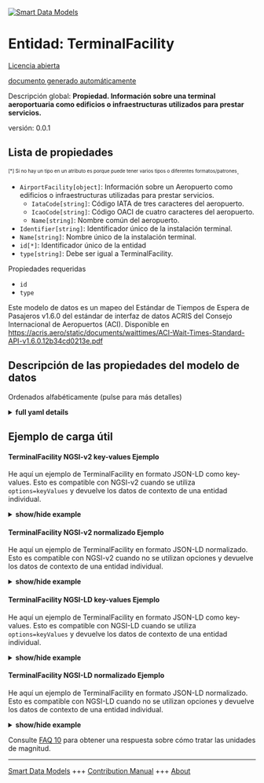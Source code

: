 <!-- 10-Header -->  
[![Smart Data Models](https://smartdatamodels.org/wp-content/uploads/2022/01/SmartDataModels_logo.png "Logo")](https://smartdatamodels.org)  
Entidad: TerminalFacility  
=========================<!-- /10-Header -->  
<!-- 15-License -->  
[Licencia abierta](https://github.com/smart-data-models//dataModel.ACRIS/blob/master/TerminalFacility/LICENSE.md)  
[documento generado automáticamente](https://docs.google.com/presentation/d/e/2PACX-1vTs-Ng5dIAwkg91oTTUdt8ua7woBXhPnwavZ0FxgR8BsAI_Ek3C5q97Nd94HS8KhP-r_quD4H0fgyt3/pub?start=false&loop=false&delayms=3000#slide=id.gb715ace035_0_60)  
<!-- /15-License -->  
<!-- 20-Description -->  
Descripción global: **Propiedad. Información sobre una terminal aeroportuaria como edificios o infraestructuras utilizados para prestar servicios.**  
versión: 0.0.1  
<!-- /20-Description -->  
<!-- 30-PropertiesList -->  

## Lista de propiedades  

<sup><sub>[*] Si no hay un tipo en un atributo es porque puede tener varios tipos o diferentes formatos/patrones</sub></sup>.  
- `AirportFacility[object]`: Información sobre un Aeropuerto como edificios o infraestructuras utilizadas para prestar servicios.  	- `IataCode[string]`: Código IATA de tres caracteres del aeropuerto.    
	- `IcaoCode[string]`: Código OACI de cuatro caracteres del aeropuerto.    
	- `Name[string]`: Nombre común del aeropuerto.    
- `Identifier[string]`: Identificador único de la instalación terminal.  - `Name[string]`: Nombre único de la instalación terminal.  - `id[*]`: Identificador único de la entidad  - `type[string]`: Debe ser igual a TerminalFacility.  <!-- /30-PropertiesList -->  
<!-- 35-RequiredProperties -->  
Propiedades requeridas  
- `id`  - `type`  <!-- /35-RequiredProperties -->  
<!-- 40-RequiredProperties -->  
Este modelo de datos es un mapeo del Estándar de Tiempos de Espera de Pasajeros v1.6.0 del estándar de interfaz de datos ACRIS del Consejo Internacional de Aeropuertos (ACI). Disponible en https://acris.aero/static/documents/waittimes/ACI-Wait-Times-Standard-API-v1.6.0.12b34cd0213e.pdf  
<!-- /40-RequiredProperties -->  
<!-- 50-DataModelHeader -->  
## Descripción de las propiedades del modelo de datos  
Ordenados alfabéticamente (pulse para más detalles)  
<!-- /50-DataModelHeader -->  
<!-- 60-ModelYaml -->  
<details><summary><strong>full yaml details</strong></summary>    
```yaml  
TerminalFacility:    
  description: Property. Information about an Airport Terminal as buildings or infrastructure used to provide services.    
  properties:    
    AirportFacility:    
      description: Information about an Airport as buildings or infrastructure used to provide services.    
      properties:    
        IataCode:    
          description: Three character IATA code for the Airport.    
          type: string    
          x-ngsi:    
            type: Property    
        IcaoCode:    
          description: Four character ICAO code for the Airport.    
          type: string    
          x-ngsi:    
            type: Property    
        Name:    
          description: Common name of the Airport.    
          type: string    
          x-ngsi:    
            type: Property    
      type: object    
      x-ngsi:    
        type: Property    
    Identifier:    
      description: Unique identifier for the Terminal Facility.    
      type: string    
      x-ngsi:    
        type: Property    
    Name:    
      description: Unique name for the Terminal Facility.    
      type: string    
      x-ngsi:    
        type: Property    
    id:    
      anyOf:    
        - description: Identifier format of any NGSI entity    
          maxLength: 256    
          minLength: 1    
          pattern: ^[\w\-\.\{\}\$\+\*\[\]`|~^@!,:\\]+$    
          type: string    
          x-ngsi:    
            type: Property    
        - description: Identifier format of any NGSI entity    
          format: uri    
          type: string    
          x-ngsi:    
            type: Property    
      description: Unique identifier of the entity    
      x-ngsi:    
        type: Property    
    type:    
      description: It must be equal to TerminalFacility.    
      enum:    
        - TerminalFacility    
      type: string    
      x-ngsi:    
        type: Property    
  required:    
    - id    
    - type    
  type: object    
  x-derived-from: https://acris.aero/static/documents/waittimes/ACI-Wait-Times-API-Specification-v1.6.0.1c4ec122da9a.yaml    
  x-disclaimer: 'Redistribution and use in source and binary forms, with or without modification, are permitted  provided that the license conditions are met. Copyleft (c) 2022 Contributors to Smart Data Models Program'    
  x-license-url: https://github.com/smart-data-models/dataModel.ACRIS/blob/master/TerminalFacility/LICENSE.md    
  x-model-schema: https://smart-data-models.github.io/dataModel.ACRIS/TerminalFacility/schema.json    
  x-model-tags: ACRIS    
  x-version: 0.0.1    
```  
</details>    
<!-- /60-ModelYaml -->  
<!-- 70-MiddleNotes -->  
<!-- /70-MiddleNotes -->  
<!-- 80-Examples -->  
## Ejemplo de carga útil  
#### TerminalFacility NGSI-v2 key-values Ejemplo  
He aquí un ejemplo de TerminalFacility en formato JSON-LD como key-values. Esto es compatible con NGSI-v2 cuando se utiliza `options=keyValues` y devuelve los datos de contexto de una entidad individual.  
<details><summary><strong>show/hide example</strong></summary>    
```json  
{  
  "id": "urn:ngsi-ld:TerminalFacility:id:HJCW:88401819",  
  "type": "TerminalFacility",  
  "Identifier": "T2",  
  "Name": "Terminal 2",  
  "AirportFacility": {  
    "IataCode": "SFO",  
    "IcaoCode": "KSFO",  
    "Name": "San Francisco International Airport"  
  }  
}  
```  
</details>  
#### TerminalFacility NGSI-v2 normalizado Ejemplo  
He aquí un ejemplo de TerminalFacility en formato JSON-LD normalizado. Esto es compatible con NGSI-v2 cuando no se utilizan opciones y devuelve los datos de contexto de una entidad individual.  
<details><summary><strong>show/hide example</strong></summary>    
```json  
{  
    "id": "urn:ngsi-ld:TerminalFacility:id:ACFX:01548511",  
    "type": "TerminalFacility",  
    "Identifier": {  
        "type": "Text",  
        "value": "BA/C"  
    },  
    "Name": {  
        "type": "Text",  
        "value": "Boarding Area C"  
    },  
    "AirportFacility": {  
        "type": "StructuredValue",  
        "value": {  
            "IataCode": "SFO",  
            "IcaoCode": "KSFO",  
            "Name": "San Francisco International Airport"  
        }  
    }  
}  
```  
</details>  
#### TerminalFacility NGSI-LD key-values Ejemplo  
He aquí un ejemplo de TerminalFacility en formato JSON-LD como key-values. Esto es compatible con NGSI-LD cuando se utiliza `options=keyValues` y devuelve los datos de contexto de una entidad individual.  
<details><summary><strong>show/hide example</strong></summary>    
```json  
{  
  "id": "urn:ngsi-ld:TerminalFacility:id:HJCW:88401819",  
  "type": "TerminalFacility",  
  "Identifier": "T2",  
  "Name": "Terminal 2",  
  "AirportFacility": {  
    "IataCode": "SFO",  
    "IcaoCode": "KSFO",  
    "Name": "San Francisco International Airport"  
  },  
  "@context": [  
    "https://raw.githubusercontent.com/smart-data-models/dataModel.ACRIS/master/context.jsonld"  
  ]  
}  
```  
</details>  
#### TerminalFacility NGSI-LD normalizado Ejemplo  
He aquí un ejemplo de TerminalFacility en formato JSON-LD normalizado. Esto es compatible con NGSI-LD cuando no se utilizan opciones y devuelve los datos de contexto de una entidad individual.  
<details><summary><strong>show/hide example</strong></summary>    
```json  
{  
    "id": "urn:ngsi-ld:TerminalFacility:id:ACFX:01548511",  
    "type": "TerminalFacility",  
    "Identifier": {  
        "type": "Property",  
        "value": "BA/C"  
    },  
    "Name": {  
        "type": "Property",  
        "value": "Boarding Area C"  
    },  
    "AirportFacility": {  
        "type": "Property",  
        "value": {  
            "IataCode": "SFO",  
            "IcaoCode": "KSFO",  
            "Name": "San Francisco International Airport"  
        }  
    },  
    "@context": [  
        "https://raw.githubusercontent.com/smart-data-models/dataModel.ACRIS/master/context.jsonld"  
    ]  
}  
```  
</details><!-- /80-Examples -->  
<!-- 90-FooterNotes -->  
<!-- /90-FooterNotes -->  
<!-- 95-Units -->  
Consulte [FAQ 10](https://smartdatamodels.org/index.php/faqs/) para obtener una respuesta sobre cómo tratar las unidades de magnitud.  
<!-- /95-Units -->  
<!-- 97-LastFooter -->  
---  
[Smart Data Models](https://smartdatamodels.org) +++ [Contribution Manual](https://bit.ly/contribution_manual) +++ [About](https://bit.ly/Introduction_SDM)<!-- /97-LastFooter -->  
